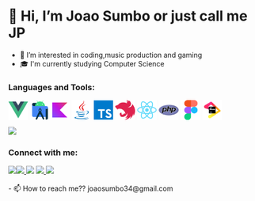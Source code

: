 # 👋 Hi, I’m Joao Sumbo or just call me JP
- 👀 I’m interested in  coding,music production and gaming
- 🎓 I'm currently studying Computer Science

<!---
- 🌱 I’m currently learning ...
- 💞️ I’m looking to collaborate on ...
--->

### Languages and Tools:
 <img align="center" alt="vuejs" height="40" width="40" src="https://github.com/devicons/devicon/blob/master/icons/vuejs/vuejs-original.svg" style="max-width: 100%;"/> <img align="center" alt="androi-studio" height="40" width="40" src="https://github.com/devicons/devicon/blob/master/icons/androidstudio/androidstudio-original.svg" style="max-width: 100%;"/><img align="center" alt="figma" height="40" width="40" src="https://github.com/devicons/devicon/blob/master/icons/kotlin/kotlin-original.svg" style="max-width: 100%;"/>
<img align="center" alt="figma" height="40" width="40" src="https://github.com/devicons/devicon/blob/master/icons/java/java-original.svg" style="max-width: 100%;"/> <img align="center" alt="typescript" height="40" width="40" src="https://github.com/devicons/devicon/blob/master/icons/typescript/typescript-plain.svg" style="max-width: 100%;"/>  <img align="center" alt="nestjs" height="40" width="40" src="https://github.com/devicons/devicon/blob/master/icons/nestjs/nestjs-plain.svg" style="max-width: 100%;"/>  <img align="center" alt="react" height="40" width="40" src="https://github.com/devicons/devicon/blob/master/icons/react/react-original.svg" style="max-width: 100%;"/>
<img align="center" alt="php" height="40" width="40" src="https://github.com/devicons/devicon/blob/master/icons/php/php-original.svg" style="max-width: 100%;"/>
<img align="center" alt="figma" height="40" width="40" src="https://github.com/devicons/devicon/blob/master/icons/figma/figma-original.svg" style="max-width: 100%;"/> <img align="center" alt="jetbrains" height="40" width="40" src="https://github.com/devicons/devicon/blob/master/icons/jetbrains/jetbrains-original.svg" style="max-width: 100%;"/>
<br/>

<img  src="https://github-readme-streak-stats.herokuapp.com/?user=jpilson" />


### Connect with me:
<a href="https://mail.google.com/mail/?view=cm&fs=1&tf=1&to=joaosumbo34@gmail.com">
<img src="https://img.shields.io/badge/Gmail-D14836?style=for-the-badge&logo=gmail&logoColor=white"/>
</a> <a href="https://www.linkedin.com/in/joao-sumbo-018aa5212"><img align="left" src="https://camo.githubusercontent.com/c00f87aeebbec37f3ee0857cc4c20b21fefde8a96caf4744383ebfe44a47fe3f/68747470733a2f2f696d672e736869656c64732e696f2f62616467652f2d4c696e6b6564496e2d2532333030373742353f7374796c653d666f722d7468652d6261646765266c6f676f3d6c696e6b6564696e266c6f676f436f6c6f723d7768697465" data-canonical-src="https://img.shields.io/badge/-LinkedIn-%230077B5?style=for-the-badge&amp;logo=linkedin&amp;logoColor=white" style="max-width: 100%;">
</a> <a href="https://www.instagram.com/jpilson_sumbo/" rel="nofollow"><img src="https://camo.githubusercontent.com/acaa286597b43c96dc02b69b90de15a65c52063e31835b763a061cc815f64bac/68747470733a2f2f696d672e736869656c64732e696f2f62616467652f2d496e7374616772616d2d2532334534343035463f7374796c653d666f722d7468652d6261646765266c6f676f3d696e7374616772616d266c6f676f436f6c6f723d7768697465" data-canonical-src="https://img.shields.io/badge/-Instagram-%23E4405F?style=for-the-badge&amp;logo=instagram&amp;logoColor=white" style="max-width: 100%;"></a>
<a href="https://www.behance.net/jpilson">
<img src="https://img.shields.io/badge/Behance-0054F7?style=for-the-badge&logo=behance&logoColor=white" />
</a><a href="https://stackoverflow.com/users/9138621/jpilson">
<img src="https://img.shields.io/badge/Stack_Overflow-FE7A16?style=for-the-badge&logo=stack-overflow&logoColor=white" />
</a>

<br />
<br />
- 📫 How to reach me?? joaosumbo34@gmail.com 

<!---
JPilson/JPilson is a ✨ special ✨ repository because its `README.md` (this file) appears on your GitHub profile.
You can click the Preview link to take a look at your changes.
--->
